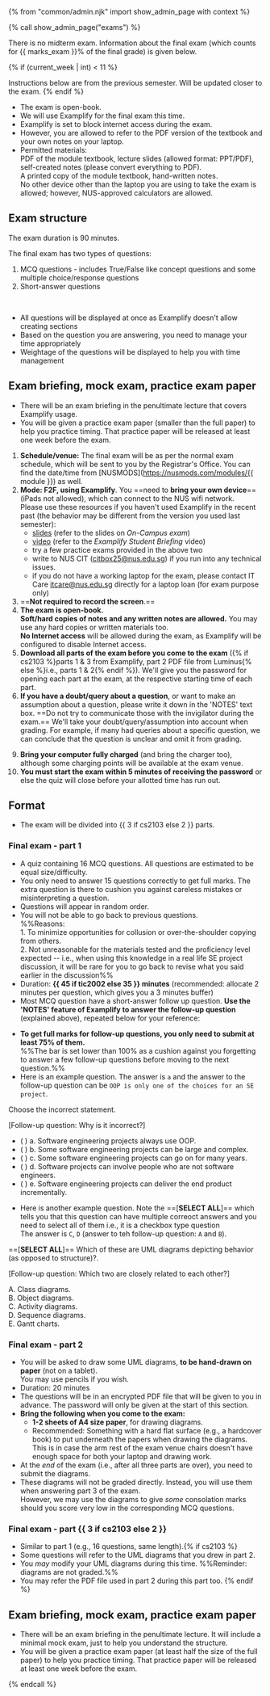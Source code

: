 {% from "common/admin.njk" import show_admin_page with context %}

{% call show_admin_page("exams") %}
<div id="main">


<p class="lead">There is no midterm exam. Information about the final exam (which counts for {{ marks_exam }}% of the final grade) is given below.</p>

{% if (current_week | int) < 11 %}
<box type="important">

Instructions below are from the previous semester. Will be updated closer to the exam.
</box>
{% endif %}


<div tags="m--cs2113">

* The exam is open-book.
* We will use Examplify for the final exam this time.
* Examplify is set to block internet access during the exam.
* However, you are allowed to refer to the PDF version of the textbook and your own notes on your laptop.
* Permitted materials: <br>
  PDF of the module textbook, lecture slides (allowed format: PPT/PDF), self-created notes (please convert everything to PDF). <br>
  A printed copy of the module textbook, hand-written notes. <br>
  No other device other than the laptop you are using to take the exam is allowed; however, NUS-approved calculators are allowed.

## Exam structure

The exam duration is 90 minutes.

The final exam has two types of questions:
1. MCQ questions - includes True/False like concept questions and some multiple choice/response questions
2. Short-answer questions

<br>

* All questions will be displayed at once as Examplify doesn't allow creating sections
* Based on the question you are answering, you need to manage your time appropriately
* Weightage of the questions will be displayed to help you with time management


## Exam briefing, mock exam, practice exam paper

* There will be an exam briefing in the penultimate lecture that covers Examplify usage.
* You will be given a practice exam paper (smaller than the full paper) to help you practice timing. That practice paper will be released at least one week before the exam.
</div>

<div tags="m--cs2103 m--tic2002 m--tee3201">

1. **Schedule/venue:** The final exam will be as per the normal exam schedule, which will be sent to you by the Registrar's Office. You can find the date/time from [NUSMODS](https://nusmods.com/modules/{{ module }}) as well.
1. **Mode: F2F, using Examplify**. You ==need to **bring your own device**== (<span class="text-danger">iPads not allowed</span>), which can connect to the NUS wifi network.<br>
  Please use these resources if you haven't used Examplify in the recent past (the behavior may be different from the version you used last semester):
   * [slides](https://wiki.nus.edu.sg/x/daBJCw) (refer to the slides on _On-Campus exam_)
   * [video](https://wiki.nus.edu.sg/x/tgg_EQ) (refer to the _Examplify Student Briefing_ video)
   * try a few practice exams provided in the above two
   * write to NUS CIT (citbox25@nus.edu.sg) if you run into any technical issues.
   * if you do not have a working laptop for the exam, please contact IT Care itcare@nus.edu.sg directly for a laptop loan (for exam purpose only)
1. ==**Not required to record the screen**.==
1. **The exam is open-book.<br>
   Soft/hard copies of notes and any written notes are allowed.**
   You may use any hard copies or written materials too.<br>
   **No Internet access** will be allowed during the exam, as Examplify will be configured to disable Internet access.
1. **Download all parts of the exam before you come to the exam** ({% if cs2103 %}parts 1 & 3 from Examplify, part 2 PDF file from Luminus{% else %}i.e., parts 1 & 2{% endif %}). We'll give you the password for opening each part at the exam, at the respective starting time of each part.
1. **If you have a doubt/query about a question**, or want to make an assumption about a question, please write it down in the 'NOTES' text box. ==Do not try to communicate those with the invigilator during the exam.== We'll take your doubt/query/assumption into account when grading. For example, if many had queries about a specific question, we can conclude that the question is unclear and omit it from grading.

<include src="exam-doubts-fragment.md" />


9. **Bring your computer fully charged** (and bring the charger too), although some charging points will be available at the exam venue.
10. **You must start the exam within 5 minutes of receiving the password** or else the quiz will close before your allotted time has run out.


## Format
<div tags="m--cs2103 m--tic2002 m--tee3201">

* The exam will be divided into {{ 3 if cs2103 else 2 }} parts.

### Final exam - part 1

* A quiz containing 16 MCQ questions. All questions are estimated to be equal size/difficulty.
* You only need to answer 15 questions correctly to get full marks. The extra question is there to cushion you against careless mistakes or misinterpreting a question.
* Questions will appear in random order.
* You will not be able to go back to previous questions.<br>
  %%Reasons:<br>
  1\. To minimize opportunities for collusion or over-the-shoulder copying from others.<br>
  2\. Not unreasonable for the materials tested and the proficiency level expected -- i.e., when using this knowledge in a real life SE project discussion, it will be rare for you to go back to revise what you said earlier in the discussion%%
* Duration: **{{ 45 if tic2002 else 35 }} minutes** <span tags="m--cs2103">(recommended: allocate 2 minutes per question, which gives you a 3 minutes buffer)</span>
* Most MCQ question have a short-answer follow up question.
**Use the 'NOTES' feature of Examplify to answer the follow-up question** (explained above), repeated below for your reference:

<include src="exam-follow-up-questions-fragment.md" />

* **To get full marks for follow-up questions, you only need to submit at least 75% of them.**<br>
  %%The bar is set lower than 100% as a cushion against you forgetting to answer a few follow-up questions before moving to the next question.%%
* Here is an example question. The answer is `a` and the answer to the follow-up question can be `OOP is only one of the choices for an SE project`.
<div class="indented-level2">

<panel header="Sample question 1" expanded >

Choose the incorrect statement.

<span class="text-info">[Follow-up question: Why is it incorrect?]</span>
- ( ) a. Software engineering projects always use OOP.
- ( ) b. Some software engineering projects can be large and complex.
- ( ) c. Some software engineering projects can go on for many years.
- ( ) d. Software projects can involve people who are not software engineers.
- ( ) e. Software engineering projects can deliver the end product incrementally.

</panel>
<p/>
</div>

* Here is another example question. Note the ==[**SELECT ALL**]== which tells you that this question can have multiple correoct answers and you need to select all of them i.e., it is a checkbox type question<br>
The answer is `C`, `D` (answer to teh follow-up question: `A` and `B`).

<div class="indented-level2">

<panel header="Sample question 2" expanded >

==[**SELECT ALL**]== Which of these are UML diagrams depicting behavior (as opposed to structure)?.

<span class="text-info">[Follow-up question: Which two are closely related to each other?]</span>

A. Class diagrams.<br>
B. Object diagrams.<br>
C. Activity diagrams.<br>
D. Sequence diagrams.<br>
E. Gantt charts.

</panel>
<p/>
</div>

<div tags="m--cs2103">

### Final exam - part 2

* You will be asked to draw some UML diagrams, **to be hand-drawn on paper** (not on a tablet).<br>
  You may use pencils if you wish.
* Duration: 20 minutes
* The questions will be in an encrypted PDF file that will be given to you in advance. The password will only be given at the start of this section.
* **Bring the following when you come to the exam:**
  * **1-2 sheets of A4 size paper**, for drawing diagrams.
  * Recommended: Something with a hard flat surface (e.g., a hardcover book) to put underneath the papers when drawing the diagrams. This is in case the arm rest of the exam venue chairs doesn't have enough space for both your laptop and drawing work.
* At the _end_ of the exam (i.e., after all three parts are over), you need to submit the diagrams.
* These diagrams will not be graded directly. Instead, you will use them when answering part 3 of the exam.<br>
  However, we may use the diagrams to give _some_ consolation marks should you score very low in the corresponding MCQ questions.
</div>

### Final exam - part {{ 3 if cs2103 else 2 }}

* Similar to part 1 (e.g., 16 questions, same length).{% if cs2103 %}
* Some questions will refer to the UML diagrams that you drew in part 2.
* You _may_ modify your UML diagrams during this time. %%Reminder: diagrams are not graded.%%
* You may refer the PDF file used in part 2 during this part too.
{% endif %}

</div>

## Exam briefing, mock exam, practice exam paper

* There will be an exam briefing in the penultimate lecture. It will include a minimal mock exam, just to help you understand the structure.
* You will be given a practice exam paper (at least half the size of the full paper) to help you practice timing. That practice paper will be released at least one week before the exam.

</div>

</div>

{% endcall %}
